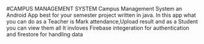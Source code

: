 #CAMPUS MANAGEMENT SYSTEM
Campus Management System an Android App best for your semester project written in java. In this app what you can do as a Teacher is Mark attendance,Upload result and as a Student you can view them all
It invloves Firebase integeration for authentication and firestore for handling data
